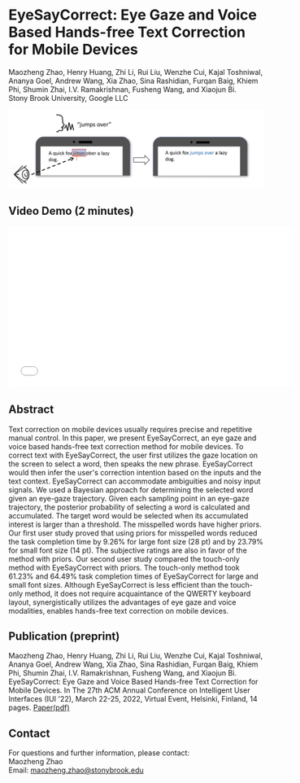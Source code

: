 # EyeSayCorrect: Eye Gaze and Voice Based Hands-free Text Correction for Mobile Devices
Maozheng Zhao, Henry Huang, Zhi Li, Rui Liu, Wenzhe Cui, Kajal Toshniwal, Ananya Goel, Andrew Wang, Xia Zhao, Sina Rashidian, Furqan Baig, Khiem Phi, Shumin Zhai, I.V. Ramakrishnan, Fusheng Wang, and Xiaojun Bi. <br/>
Stony Brook University, Google LLC

![EyeSayCorrect teaser](EyeSayCorrect_teaser.png)

## Video Demo (2 minutes)
<p align="center">
<iframe width="560" height="315" src="//player.bilibili.com/player.html?bvid=BV1244y1W7jt&page=1" scrolling="no" border="0" title="EyeSayCorrect Demo" frameborder="no" framespacing="0" allowfullscreen="true"> </iframe>
</p>

## Abstract
Text correction on mobile devices usually requires precise and repetitive manual control. In this paper, we present EyeSayCorrect, an eye gaze and voice based hands-free text correction method for mobile devices. To correct text with EyeSayCorrect, the user first utilizes the gaze location on the screen to select a word, then speaks the new phrase. EyeSayCorrect would then infer the user's correction intention based on the inputs and the text context. EyeSayCorrect can accommodate ambiguities and noisy input signals. We used a Bayesian approach for determining the selected word given an eye-gaze trajectory. Given each sampling point in an eye-gaze trajectory, the posterior probability of selecting a word is calculated and accumulated. The target word would be selected when its accumulated interest is larger than a threshold. The misspelled words have higher priors. Our first user study proved that using priors for misspelled words reduced the task completion time by 9.26% for large font size (28 pt) and by 23.79% for small font size (14 pt). The subjective ratings are also in favor of the method with priors. Our second user study compared the touch-only method with EyeSayCorrect with priors. The touch-only method took 61.23% and 64.49% task completion times of EyeSayCorrect for large and small font sizes.  Although EyeSayCorrect is less efficient than the touch-only method, it does not require acquaintance of the QWERTY keyboard layout, synergistically utilizes the advantages of eye gaze and voice modalities, enables hands-free text correction on mobile devices.

## Publication (preprint)

Maozheng Zhao, Henry Huang, Zhi Li, Rui Liu, Wenzhe Cui, Kajal Toshniwal, Ananya Goel, Andrew Wang, Xia Zhao, Sina Rashidian, Furqan Baig, Khiem Phi, Shumin Zhai, I.V. Ramakrishnan, Fusheng Wang, and Xiaojun Bi. EyeSayCorrect: Eye Gaze and Voice Based Hands-free Text Correction for Mobile Devices. In The 27th ACM Annual Conference on Intelligent User Interfaces (IUI '22), March 22-25, 2022, Virtual Event, Helsinki, Finland, 14 pages. [Paper(pdf)](EyeSayCorrect_camera_ready.pdf)

## Contact
For questions and further information, please contact:<br/>
Maozheng Zhao<br/>
Email: maozheng.zhao@stonybrook.edu

